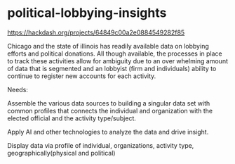 # political-lobbying-insights

https://hackdash.org/projects/64849c00a2e0884549282f85

Chicago and the state of illinois has readily available data on lobbying efforts and political donations. All though available, the processes in place to track these activities allow for ambiguity due to an over whelming amount of data that is segmented and an lobbyist (firm and individuals) ability to continue to register new accounts for each activity.

Needs:

Assemble the various data sources to building a singular data set with common profiles that connects the individual and organization with the elected official and the activity type/subject.

Apply AI and other technologies to analyze the data and drive insight.

Display data via profile of individual, organizations, activity type, geographically(physical and political)

